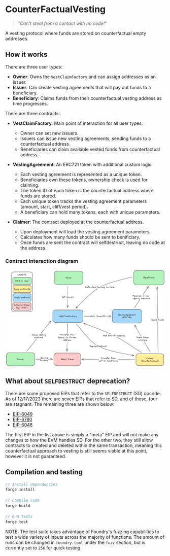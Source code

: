 # CounterFactualVesting

> _"Can't steal from a contact with no code!"_

A vesting protocol where funds are stored on counterfactual empty addresses.

## How it works

There are three user types: 

- **Owner**: Owns the `VestClaimFactory` and can assign addresses as an issuer.
- **Issuer**: Can create vesting agreements that will pay out funds to a beneficiary.
- **Beneficiary**: Claims funds from their counterfactual vesting address as time progresses.

There are three contracts:

- **VestClaimFactory**: Main point of interaction for all user types.

    - Owner can set new issuers.
    - Issuers can issue new vesting agreements, sending funds to a counterfactual address.
    - Beneficiaries can claim available vested funds from counterfactual address.

- **VestingAgreement**: An ERC721 token with additional custom logic
    - Each vesting agreement is represented as a unique token.
    - Beneficiaries own these tokens, ownership check is used for claiming.
    - The token ID of each token is the counterfactual address where funds are stored.
    - Each unique token tracks the vesting agreement parameters (amount, start, cliff/vest period).
    - A beneficiary can hold many tokens, each with unique parameters.
    

- **Claimer**: The contract deployed at the counterfactual address.
    - Upon deployment will load the vesting agreement parameters.
    - Calculates how many funds should be sent to benificiary.
    - Once funds are sent the contract will selfdestruct, leaving no code at the address.

### Contract interaction diagram

![SVG Image](./assets/protocol-overview.png)

## What about `SELFDESTRUCT` deprecation?

There are some proposed EIPs that refer to the `SELFDESTRUCT` (SD) opcode. As of 12/17/2023 there are seven EIPs that refer to SD, and of those, four are stagnant. The remaining three are shown below:
- [EIP-6049](https://eips.ethereum.org/EIPS/eip-6049)
- [EIP-6780](https://eips.ethereum.org/EIPS/eip-6780)
- [EIP-6046](https://eips.ethereum.org/EIPS/eip-6046)

The first EIP in the list above is simply a "meta" EIP and will not make any changes to how the EVM handles SD. For the other two, they still allow contracts to created and deleted within the same transaction, meaning this counterfactual approach to vesting is still seems viable at this point, however it is not guaranteed.

## Compilation and testing

```rust
// Install dependencies
forge install

// Compile code
forge build

// Run tests
forge test
```

NOTE: The test suite takes advantage of Foundry's fuzzing capabilities to test a wide variety of inputs across the majority of functions. The amount of runs can be changed in `foundry.toml` under the `fuzz` section, but is currently set to `256` for quick testing.